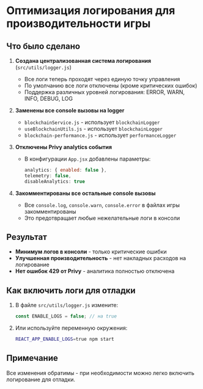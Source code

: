 # Оптимизация логирования для производительности игры

## Что было сделано

1. **Создана централизованная система логирования** (`src/utils/logger.js`)
   - Все логи теперь проходят через единую точку управления
   - По умолчанию все логи отключены (кроме критических ошибок)
   - Поддержка различных уровней логирования: ERROR, WARN, INFO, DEBUG, LOG

2. **Заменены все console вызовы на logger**
   - `blockchainService.js` - использует `blockchainLogger`
   - `useBlockchainUtils.js` - использует `blockchainLogger`
   - `blockchain-performance.js` - использует `performanceLogger`

3. **Отключены Privy analytics события**
   - В конфигурации `App.jsx` добавлены параметры:
     ```javascript
     analytics: { enabled: false },
     telemetry: false,
     disableAnalytics: true
     ```

4. **Закомментированы все остальные console вызовы**
   - Все `console.log`, `console.warn`, `console.error` в файлах игры закомментированы
   - Это предотвращает любые нежелательные логи в консоли

## Результат

- **Минимум логов в консоли** - только критические ошибки
- **Улучшенная производительность** - нет накладных расходов на логирование
- **Нет ошибок 429 от Privy** - аналитика полностью отключена

## Как включить логи для отладки

1. В файле `src/utils/logger.js` измените:
   ```javascript
   const ENABLE_LOGS = false; // на true
   ```

2. Или используйте переменную окружения:
   ```bash
   REACT_APP_ENABLE_LOGS=true npm start
   ```

## Примечание

Все изменения обратимы - при необходимости можно легко включить логирование для отладки.
